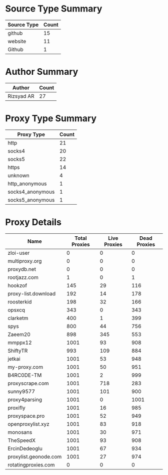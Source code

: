 # Source Type Summary

| Source Type | Count |
|-------------|-------|
| github | 15 |
| website | 11 |
| Github | 1 |


# Author Summary

| Author | Count |
|--------|-------|
| Rizsyad AR | 27 |


# Proxy Type Summary

| Proxy Type | Count |
|------------|-------|
| http | 21 |
| socks4 | 20 |
| socks5 | 22 |
| https | 14 |
| unknown | 4 |
| http_anonymous | 1 |
| socks4_anonymous | 1 |
| socks5_anonymous | 1 |


# Proxy Details

| Name | Total Proxies | Live Proxies | Dead Proxies |
|------|---------------|--------------|---------------|
| zloi-user | 0 | 0 | 0 |
| multiproxy.org | 0 | 0 | 0 |
| proxydb.net | 0 | 0 | 0 |
| rootjazz.com | 1 | 0 | 1 |
| hookzof | 145 | 29 | 116 |
| proxy-list.download | 192 | 14 | 178 |
| roosterkid | 198 | 32 | 166 |
| opsxcq | 343 | 0 | 343 |
| clarketm | 400 | 1 | 399 |
| spys | 800 | 44 | 756 |
| Zaeem20 | 898 | 345 | 553 |
| mmppx12 | 1001 | 93 | 908 |
| ShiftyTR | 993 | 109 | 884 |
| jetkai | 1001 | 53 | 948 |
| my-proxy.com | 1001 | 50 | 951 |
| B4RC0DE-TM | 1001 | 2 | 999 |
| proxyscrape.com | 1001 | 718 | 283 |
| sunny9577 | 1001 | 101 | 900 |
| proxy4parsing | 1001 | 0 | 1001 |
| proxifly | 1001 | 16 | 985 |
| proxyspace.pro | 1001 | 52 | 949 |
| openproxylist.xyz | 1001 | 83 | 918 |
| monosans | 1001 | 30 | 971 |
| TheSpeedX | 1001 | 93 | 908 |
| ErcinDedeoglu | 1001 | 67 | 934 |
| proxylist.geonode.com | 1001 | 27 | 974 |
| rotatingproxies.com | 0 | 0 | 0 |
